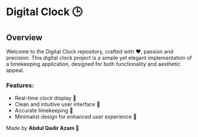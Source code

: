 # Digital Clock  🕒

## Overview

Welcome to the Digital Clock repository, crafted with ❤️, passion and precision. This digital clock project is a simple yet elegant implementation of a timekeeping application, designed for both functionality and aesthetic appeal.

### **Features:**
- Real-time clock display  🌟
- Clean and intuitive user interface  🌟
- Accurate timekeeping  🌟
- Minimalist design for enhanced user experience  🌟

Made by **Abdul Qadir Azam 🚀**
